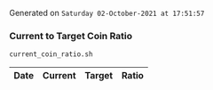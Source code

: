Generated on `Saturday 02-October-2021 at 17:51:57`

### Current to Target Coin Ratio
`current_coin_ratio.sh`

Date|Current|Target|Ratio
---|---|---|---
